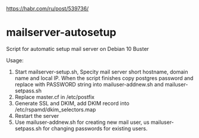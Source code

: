 https://habr.com/ru/post/539736/

# mailserver-autosetup
Script for automatic setup mail server on Debian 10 Buster

Usage:
1. Start mailserver-setup.sh, Specity mail server short hostname, domain name and local IP. When the script finishes copy postgres password and replace with PASSWORD string into mailuser-addnew.sh and mailuser-setpass.sh
2. Replace master.cf in /etc/postfix
3. Generate SSL and DKIM, add DKIM record into /etc/rspamd/dkim_selectors.map
4. Restart the server
5. Use mailuser-addnew.sh for creating new mail user, us mailuser-setpass.sh for changing passwords for existing users.
